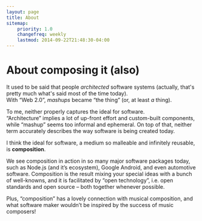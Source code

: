 ```yaml
---
layout: page
title: About
sitemap:
    priority: 1.0
    changefreq: weekly
    lastmod: 2014-09-22T21:48:30-04:00
---
```


# About composing it (also)

It used to be said that people _architected_ software systems (actually, that's pretty much what's said most of the time today).  
With “Web 2.0”, _mashups_ became “the thing” (or, at least _a_ thing).

To me, neither properly captures the ideal for software.  
“Architecture” implies a lot of up-front effort and custom-built components, while “mashup” seems too informal and ephemeral. On top of that, neither term accurately describes the way software is being created today.

I think the ideal for software, a medium so malleable and infinitely reusable, is **composition**.

We see composition in action in so many major software packages today, such as Node.js (and it’s ecosystem), Google Android, and even automotive software.  Composition is the result mixing your special ideas with a bunch of well-knowns, and it is facilitated by “open technology”, i.e. open standards and open source – both together whenever possible.

Plus, “composition” has a lovely connection with musical composition, and what software maker wouldn’t be inspired by the success of music composers!

